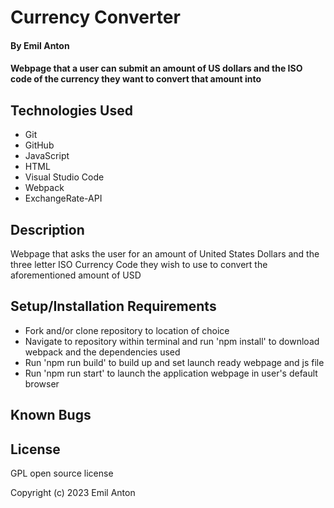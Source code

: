 # Currency Converter

#### By Emil Anton

#### Webpage that a user can submit an amount of US dollars and the ISO code of the currency they want to convert that amount into

## Technologies Used

* Git
* GitHub
* JavaScript
* HTML
* Visual Studio Code
* Webpack
* ExchangeRate-API

## Description

Webpage that asks the user for an amount of United States Dollars and the three letter ISO Currency Code they wish to use to convert the aforementioned amount of USD 

## Setup/Installation Requirements

* Fork and/or clone repository to location of choice
* Navigate to repository within terminal and run 'npm install' to download webpack and the dependencies used
* Run 'npm run build' to build up and set launch ready webpage and js file
* Run 'npm run start' to launch the application webpage in user's default browser

## Known Bugs

## License

GPL open source license

Copyright (c) 2023 Emil Anton